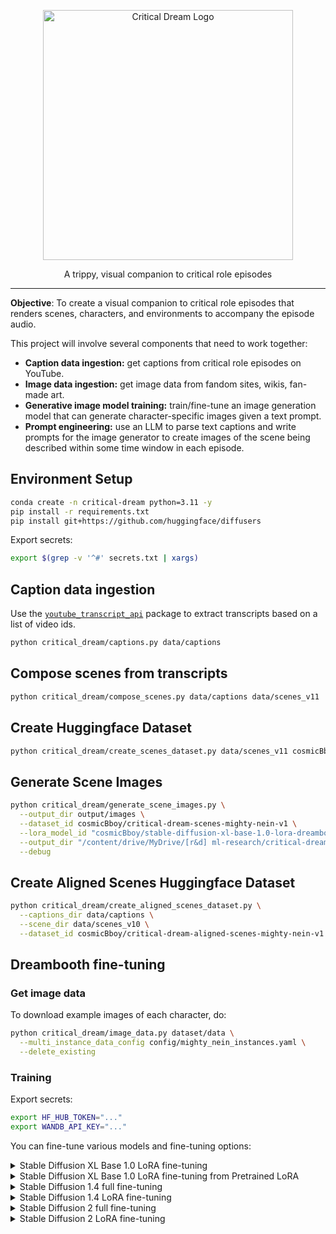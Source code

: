 <p align="center">
    <img src="static/critdream-logo.png" alt="Critical Dream Logo" width="400">
</p>
<p align="center">
    A trippy, visual companion to critical role episodes
</p>

---

**Objective**: To create a visual companion to critical role episodes that
renders scenes, characters, and environments to accompany the episode audio.

This project will involve several components that need to work together:

- **Caption data ingestion:** get captions from critical role episodes on YouTube.
- **Image data ingestion:** get image data from fandom sites, wikis, fan-made art.
- **Generative image model training:** train/fine-tune an image generation model
  that can generate character-specific images given a text prompt.
- **Prompt engineering:** use an LLM to parse text captions and write prompts
  for the image generator to create images of the scene being described within
  some time window in each episode.

## Environment Setup

```bash
conda create -n critical-dream python=3.11 -y
pip install -r requirements.txt
pip install git+https://github.com/huggingface/diffusers
```

Export secrets:

```bash
export $(grep -v '^#' secrets.txt | xargs)
```

## Caption data ingestion

Use the [`youtube_transcript_api`](https://pypi.org/project/youtube-transcript-api/)
package to extract transcripts based on a list of video ids.

```bash
python critical_dream/captions.py data/captions
```

## Compose scenes from transcripts

```bash
python critical_dream/compose_scenes.py data/captions data/scenes_v11
```

## Create Huggingface Dataset

```bash
python critical_dream/create_scenes_dataset.py data/scenes_v11 cosmicBboy/critical-dream-scenes-mighty-nein-v3
```

## Generate Scene Images

```bash
python critical_dream/generate_scene_images.py \
  --output_dir output/images \
  --dataset_id cosmicBboy/critical-dream-scenes-mighty-nein-v1 \
  --lora_model_id "cosmicBboy/stable-diffusion-xl-base-1.0-lora-dreambooth-critdream-v0.5.2" \
  --output_dir "/content/drive/MyDrive/[r&d] ml-research/critical-dream/scenes/v4" \
  --debug
```

## Create Aligned Scenes Huggingface Dataset

```bash
python critical_dream/create_aligned_scenes_dataset.py \
  --captions_dir data/captions \
  --scene_dir data/scenes_v10 \
  --dataset_id cosmicBboy/critical-dream-aligned-scenes-mighty-nein-v1
```

## Dreambooth fine-tuning

### Get image data

To download example images of each character, do:

```bash
python critical_dream/image_data.py dataset/data \
  --multi_instance_data_config config/mighty_nein_instances.yaml \
  --delete_existing
```

### Training

Export secrets:

```bash
export HF_HUB_TOKEN="..."
export WANDB_API_KEY="..."
```

You can fine-tune various models and fine-tuning options:


<details>
<summary>Stable Diffusion XL Base 1.0 LoRA fine-tuning</summary>

```bash
export MODEL_NAME="stabilityai/stable-diffusion-xl-base-1.0"
export VAE_PATH="stabilityai/sdxl-vae"
export OUTPUT_DIR="models/model_sd1xl_lora_critdream"
export HUB_MODEL_ID="cosmicBboy/stable-diffusion-xl-base-1.0-lora-dreambooth-critdream"

accelerate launch critical_dream/train_dreambooth_lora_sdxl.py \
  --pretrained_model_name_or_path=$MODEL_NAME  \
  --multi_instance_data_config=config/mighty_nein_instances.yaml \
  --multi_instance_subset=fjord \
  --pretrained_vae_model_name_or_path=$VAE_PATH \
  --with_prior_preservation \
  --output_dir=$OUTPUT_DIR \
  --resolution=1024 \
  --train_batch_size=1 \
  --gradient_accumulation_steps=1 \
  --learning_rate=1e-4 \
  --lr_scheduler="constant" \
  --lr_warmup_steps=0 \
  --num_class_images=10 \
  --max_train_steps=10 \
  --validation_prompt="a picture of [critrole-fjord], a half-orc with a top hat" \
  --validation_epochs=25 \
  --checkpointing_steps=500 \
  --hub_model_id=$HUB_MODEL_ID \
  --seed="0" \
  --push_to_hub
```
</details>


<details>
<summary>Stable Diffusion XL Base 1.0 LoRA fine-tuning from Pretrained LoRA</summary>

```bash
export MODEL_NAME="stabilityai/stable-diffusion-xl-base-1.0"
export LORA_MODEL_NAME="cosmicBboy/stable-diffusion-xl-base-1.0-lora-dreambooth-critdream-v0.5"
export VAE_PATH="stabilityai/sdxl-vae"
export OUTPUT_DIR="models/model_sd1xl_lora_critdream"
export HUB_MODEL_ID="cosmicBboy/stable-diffusion-xl-base-1.0-lora-dreambooth-critdream-v0.5.1"

accelerate launch critical_dream/train_dreambooth_lora_sdxl.py \
  --pretrained_model_name_or_path=$MODEL_NAME  \
  --pretrained_lora_model_name_or_path=$LORA_MODEL_NAME \
  --data_dir_root=dataset \
  --multi_instance_data_config=config/mighty_nein_instances.yaml \
  --multi_instance_subset=fjord \
  --pretrained_vae_model_name_or_path=$VAE_PATH \
  --output_dir=$OUTPUT_DIR \
  --resolution=1024 \
  --train_batch_size=1 \
  --gradient_accumulation_steps=1 \
  --learning_rate=1e-4 \
  --lr_scheduler="constant" \
  --lr_warmup_steps=0 \
  --num_class_images=10 \
  --max_train_steps=10 \
  --validation_prompt="a picture of [critrole-fjord], a half-orc with a top hat" \
  --validation_epochs=25 \
  --checkpointing_steps=500 \
  --hub_model_id=$HUB_MODEL_ID \
  --seed="0"
```
</details>


<details>
<summary>Stable Diffusion 1.4 full fine-tuning</summary>

```bash
export MODEL_NAME="CompVis/stable-diffusion-v1-4"
export INSTANCE_DIR="data/fjord"
export CLASS_DIR="data/half_orc"
export OUTPUT_DIR="models/model_sd1_fjord"
export HUB_MODEL_ID="cosmicBboy/stable-diffusion-v1-4-dreambooth-critdream-fjord"

accelerate launch critical_dream/train_dreambooth.py \
  --pretrained_model_name_or_path=$MODEL_NAME  \
  --instance_data_dir=$INSTANCE_DIR \
  --class_data_dir=$CLASS_DIR \
  --output_dir=$OUTPUT_DIR \
  --instance_prompt="a picture of [critrole-fjord], a half-orc warlock" \
  --class_prompt="a picture of a half-orc warlock" \
  --resolution=512 \
  --train_batch_size=1 \
  --gradient_accumulation_steps=1 \
  --learning_rate=5e-4 \
  --lr_scheduler="constant" \
  --lr_warmup_steps=0 \
  --num_class_images=200 \
  --max_train_steps=1000 \
  --validation_prompt="a picture of [critrole-fjord], a half-orc with a top hat" \
  --validation_steps=250 \
  --checkpointing_steps=1000 \
  --hub_model_id=$HUB_MODEL_ID \
  --push_to_hub \
  --report_to="wandb"
```
</details>


<details>
<summary>Stable Diffusion 1.4 LoRA fine-tuning</summary>

```bash
export MODEL_NAME="CompVis/stable-diffusion-v1-4"
export INSTANCE_DIR="data/fjord"
export CLASS_DIR="data/half_orc"
export OUTPUT_DIR="models/model_sd1_lora_fjord"
export HUB_MODEL_ID="cosmicBboy/stable-diffusion-v1-4-lora-dreambooth-critdream-fjord"

accelerate launch critical_dream/train_dreambooth_lora.py \
  --pretrained_model_name_or_path=$MODEL_NAME  \
  --instance_data_dir=$INSTANCE_DIR \
  --class_data_dir=$CLASS_DIR \
  --output_dir=$OUTPUT_DIR \
  --instance_prompt="a picture of [critrole-fjord], a half-orc" \
  --class_prompt="a picture of a half-orc" \
  --resolution=512 \
  --train_batch_size=1 \
  --gradient_accumulation_steps=1 \
  --learning_rate=5e-6 \
  --lr_scheduler="constant" \
  --lr_warmup_steps=0 \
  --num_class_images=200 \
  --max_train_steps=1500 \
  --validation_prompt="a picture of [critrole-fjord], a half-orc with a top hat" \
  --validation_epochs=25 \
  --checkpointing_steps=1000 \
  --hub_model_id=$HUB_MODEL_ID \
  --push_to_hub \
  --report_to="wandb"
```
</details>


<details>
<summary>Stable Diffusion 2 full fine-tuning</summary>

```bash
export MODEL_NAME="stabilityai/stable-diffusion-2"
export INSTANCE_DIR="data/fjord"
export CLASS_DIR="data/half_orc"
export OUTPUT_DIR="models/model_sd2_lora_fjord"
export HUB_MODEL_ID="cosmicBboy/stable-diffusion-2-dreambooth-critdream-fjord"

accelerate launch critical_dream/train_dreambooth.py \
  --pretrained_model_name_or_path=$MODEL_NAME  \
  --instance_data_dir=$INSTANCE_DIR \
  --class_data_dir=$CLASS_DIR \
  --output_dir=$OUTPUT_DIR \
  --instance_prompt="a picture of [critrole-fjord], a half-orc" \
  --class_prompt="a picture of a half-orc" \
  --resolution=1024 \
  --train_batch_size=1 \
  --report_to="wandb" \
  --gradient_accumulation_steps=1 \
  --learning_rate=5e-6 \
  --report_to="wandb" \
  --lr_scheduler="constant" \
  --lr_warmup_steps=0 \
  --num_class_images=200 \
  --max_train_steps=100 \
  --validation_prompt="a picture of [critrole-fjord], a half-orc with a top hat" \
  --validation_steps=100 \
  --checkpointing_steps=100 \
  --hub_model_id=$HUB_MODEL_ID \
  --seed="0" \
  --push_to_hub \
  --report_to="wandb"
```
</details>



<details>
<summary>Stable Diffusion 2 LoRA fine-tuning</summary>

```bash
export MODEL_NAME="stabilityai/stable-diffusion-2"
export INSTANCE_DIR="data/fjord"
export CLASS_DIR="data/half_orc"
export OUTPUT_DIR="models/model_sd2_lora_fjord"
export HUB_MODEL_ID="cosmicBboy/stable-diffusion-2-lora-dreambooth-critdream-fjord"

accelerate launch critical_dream/train_dreambooth_lora.py \
  --pretrained_model_name_or_path=$MODEL_NAME  \
  --instance_data_dir=$INSTANCE_DIR \
  --class_data_dir=$CLASS_DIR \
  --output_dir=$OUTPUT_DIR \
  --instance_prompt="a picture of [critrole-fjord], a half-orc" \
  --class_prompt="a picture of a half-orc" \
  --resolution=512 \
  --train_batch_size=1 \
  --gradient_accumulation_steps=1 \
  --learning_rate=5e-6 \
  --lr_scheduler="constant" \
  --lr_warmup_steps=0 \
  --num_class_images=200 \
  --max_train_steps=2000 \
  --validation_prompt="a picture of [critrole-fjord], a half-orc with a top hat" \
  --validation_epochs=25 \
  --checkpointing_steps=250 \
  --hub_model_id=$HUB_MODEL_ID \
  --push_to_hub \
  --report_to="wandb"
```
</details>
